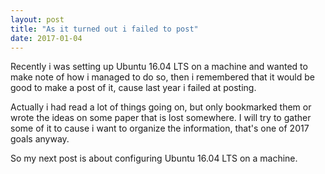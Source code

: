 ```yaml
---
layout: post
title: "As it turned out i failed to post"
date: 2017-01-04
---
```


Recently i was setting up Ubuntu 16.04 LTS on a machine and wanted to make note of how i managed to do so,
then i remembered that it would be good to make a post of it, cause last year i failed at posting.

Actually i had read a lot of things going on, but only bookmarked them or wrote the ideas on some paper that is lost somewhere.
I will try to gather some of it to cause i want to organize the information, that's one of 2017 goals anyway.

So my next post is about configuring Ubuntu 16.04 LTS on a machine.
